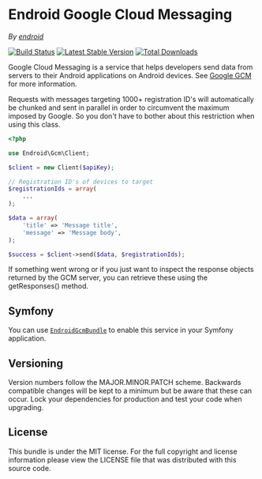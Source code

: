 Endroid Google Cloud Messaging
==============================

*By [endroid](http://endroid.nl/)*

[![Build Status](https://secure.travis-ci.org/endroid/Gcm.png)](http://travis-ci.org/endroid/Gcm)
[![Latest Stable Version](https://poser.pugx.org/endroid/gcm/v/stable.png)](https://packagist.org/packages/endroid/gcm)
[![Total Downloads](https://poser.pugx.org/endroid/gcm/downloads.png)](https://packagist.org/packages/endroid/gcm)

Google Cloud Messaging is a service that helps developers send data from servers to their Android applications on
Android devices. See [Google GCM](http://developer.android.com/guide/google/gcm/index.html) for more information.

Requests with messages targeting 1000+ registration ID's will automatically be chunked and sent in parallel in order
to circumvent the maximum imposed by Google. So you don't have to bother about this restriction when using this class.

```php
<?php

use Endroid\Gcm\Client;

$client = new Client($apiKey);

// Registration ID's of devices to target
$registrationIds = array(
    ...
);

$data = array(
    'title' => 'Message title',
    'message' => 'Message body',
);

$success = $client->send($data, $registrationIds);

```

If something went wrong or if you just want to inspect the response objects returned by the GCM server, you can retrieve
these using the getResponses() method.

## Symfony

You can use [`EndroidGcmBundle`](https://github.com/endroid/EndroidGcmBundle) to enable this service in your Symfony application.

## Versioning

Version numbers follow the MAJOR.MINOR.PATCH scheme. Backwards compatible
changes will be kept to a minimum but be aware that these can occur. Lock
your dependencies for production and test your code when upgrading.

## License

This bundle is under the MIT license. For the full copyright and license
information please view the LICENSE file that was distributed with this source code.
